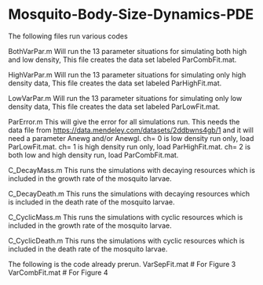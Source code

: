 # Mosquito-Body-Size-Dynamics-PDE

The following files run various codes

BothVarPar.m 
Will run the 13 parameter situations for simulating both high and low density, This file creates the data set labeled ParCombFit.mat.

HighVarPar.m 
Will run the 13 parameter situations for simulating only high density data, This file creates the data set labeled ParHighFit.mat.

LowVarPar.m 
Will run the 13 parameter situations for simulating only low density data, This file creates the data set labeled ParLowFit.mat.

ParError.m
This will give the error for all simulations run. This needs the data file from https://data.mendeley.com/datasets/2ddbwns4gb/1 and it will need a parameter Anewg and/or Anewgl.
ch= 0 is low density run only, load ParLowFit.mat.
ch= 1 is high density run only, load ParHighFit.mat.
ch= 2 is both low and high density run, load ParCombFit.mat.


C_DecayMass.m
This runs the simulations with decaying resources which is included in the growth rate of the mosquito larvae.


C_DecayDeath.m
This runs the simulations with decaying resources which is included in the death rate of the mosquito larvae.


C_CyclicMass.m
This runs the simulations with cyclic resources which is included in the growth rate of the mosquito larvae.

C_CyclicDeath.m
This runs the simulations with cyclic resources which is included in the death rate of the mosquito larvae.



The following is the code already prerun.
VarSepFit.mat  # For Figure 3
VarCombFit.mat  # For Figure 4
